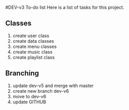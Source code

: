 #DEV-v3 To-do list
Here is a list of tasks for this project.

## Classes
1. create user class
2. create data classes
3. create menu classes
4. create music class
5. create playlist class

## Branching
1. update dev-v5 and merge with master
2. create new branch dev-v6
3. move to dev-v6
4. update GITHUB